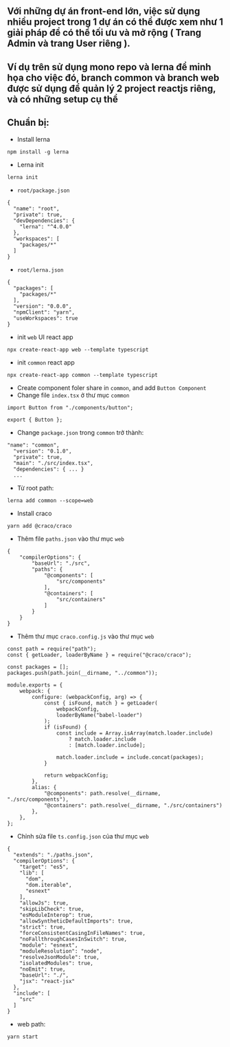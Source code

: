 ## Với những dự án front-end lớn, việc sử dụng nhiều project trong 1 dự án có thể được xem như 1 giải pháp để có thể tối ưu và mở rộng ( Trang Admin và trang User riêng ).
## Ví dụ trên sử dụng mono repo và lerna để minh họa cho việc đó, branch common và branch web được sử dụng để quản lý 2 project reactjs riêng, và có những setup cụ thể
## Chuẩn bị:
- Install lerna
```
npm install -g lerna
``` 
- Lerna init
```
lerna init
```
- `root/package.json`
```
{
  "name": "root",
  "private": true,
  "devDependencies": {
    "lerna": "^4.0.0"
  },
  "workspaces": [
    "packages/*"
  ]
}
```
- `root/lerna.json`
```
{
  "packages": [
    "packages/*"
  ],
  "version": "0.0.0",
  "npmClient": "yarn",
  "useWorkspaces": true
}
```
- init `web` UI react app 
```
npx create-react-app web --template typescript
```
- init `common` react app
```
npx create-react-app common --template typescript
```
- Create component foler share in `common`, and add `Button Component`
- Change file `index.tsx` ở thư mục `common`
```
import Button from "./components/button";

export { Button };
```
- Change `package.json` trong `common` trở thành: 
```
"name": "common",
  "version": "0.1.0",
  "private": true,
  "main": "./src/index.tsx",
  "dependencies": { ... }
  ...
```
- Từ root path: 
```
lerna add common --scope=web
```
- Install craco 
```
yarn add @craco/craco
```
- Thêm file `paths.json` vào thư mục `web`
```
{
    "compilerOptions": {
        "baseUrl": "./src",
        "paths": {
            "@components": [
                "src/components"
            ],
            "@containers": [
                "src/containers"
            ]
        }
    }
}
```
- Thêm thư mục `craco.config.js` vào thư mục `web`
```
const path = require("path");
const { getLoader, loaderByName } = require("@craco/craco");

const packages = [];
packages.push(path.join(__dirname, "../common"));

module.exports = {
	webpack: {
		configure: (webpackConfig, arg) => {
			const { isFound, match } = getLoader(
				webpackConfig,
				loaderByName("babel-loader")
			);
			if (isFound) {
				const include = Array.isArray(match.loader.include)
					? match.loader.include
					: [match.loader.include];

				match.loader.include = include.concat(packages);
			}

			return webpackConfig;
		},
		alias: {
			"@components": path.resolve(__dirname, "./src/components"),
			"@containers": path.resolve(__dirname, "./src/containers")
		},
	},
};
```
- Chỉnh sửa file `ts.config.json` của thư mục `web`
```
{
  "extends": "./paths.json",
  "compilerOptions": {
    "target": "es5",
    "lib": [
      "dom",
      "dom.iterable",
      "esnext"
    ],
    "allowJs": true,
    "skipLibCheck": true,
    "esModuleInterop": true,
    "allowSyntheticDefaultImports": true,
    "strict": true,
    "forceConsistentCasingInFileNames": true,
    "noFallthroughCasesInSwitch": true,
    "module": "esnext",
    "moduleResolution": "node",
    "resolveJsonModule": true,
    "isolatedModules": true,
    "noEmit": true,
    "baseUrl": "./",
    "jsx": "react-jsx"
  },
  "include": [
    "src"
  ]
}
```
- web path: 
```
yarn start
```
